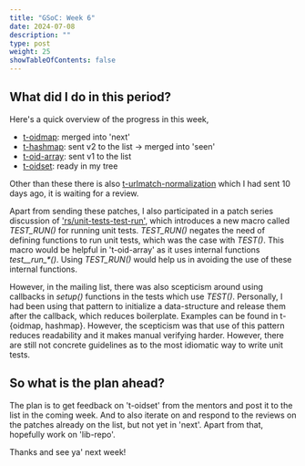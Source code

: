 ```yaml
---
title: "GSoC: Week 6"
date: 2024-07-08
description: ""
type: post
weight: 25
showTableOfContents: false
---
```


## What did I do in this period?

Here's a quick overview of the progress in this week,
- [t-oidmap](https://lore.kernel.org/git/20240703062958.23262-2-shyamthakkar001@gmail.com/): merged into 'next'
- [t-hashmap](https://lore.kernel.org/git/20240708161641.10335-2-shyamthakkar001@gmail.com/): sent v2 to the list -> merged into 'seen'
- [t-oid-array](https://lore.kernel.org/git/20240703034638.8019-2-shyamthakkar001@gmail.com/): sent v1 to the list
- [t-oidset](https://github.com/spectre10/git/commit/68edc2eda4b95ab24c1b51eb6c9cd8be09291814): ready in my tree

Other than these there is also [t-urlmatch-normalization](https://lore.kernel.org/git/20240628125632.45603-1-shyamthakkar001@gmail.com/) which I had sent 10 days ago, it is waiting for a review.

Apart from sending these patches, I also participated in a patch series discussion of ['rs/unit-tests-test-run'](https://lore.kernel.org/git/85b6b8a9-ee5f-42ab-bcbc-49976b30ef33@web.de/), which introduces
a new macro called _TEST_RUN()_ for running unit tests. _TEST_RUN()_ negates the need of defining functions to run unit tests, which was
the case with _TEST()_. This macro would be helpful in 't-oid-array' as it uses internal functions _test\_\_run\_*()_. Using _TEST_RUN()_ would
help us in avoiding the use of these internal functions.

However, in the mailing list, there was also scepticism around using callbacks in _setup()_ functions in the tests which use _TEST()_. Personally, I had been 
using that pattern to initialize a data-structure and release them after the callback, which reduces boilerplate. Examples can be found in t-{oidmap, hashmap}.
However, the scepticism was that use of this pattern reduces readability and it makes manual verifying harder. However, there are still not concrete guidelines as to
the most idiomatic way to write unit tests.

## So what is the plan ahead?

The plan is to get feedback on 't-oidset' from the mentors and post it to the list in the coming week. And to also iterate on and respond to the reviews
on the patches already on the list, but not yet in 'next'. Apart from that, hopefully work on 'lib-repo'.

Thanks and see ya' next week!
